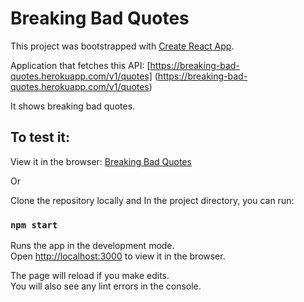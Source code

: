 # Breaking Bad Quotes

This project was bootstrapped with [Create React App](https://github.com/facebook/create-react-app).

Application that fetches this API: [https://breaking-bad-quotes.herokuapp.com/v1/quotes] (https://breaking-bad-quotes.herokuapp.com/v1/quotes)

It shows breaking bad quotes.



## To test it:

View it in the browser: [Breaking Bad Quotes](https://jribero-breakingbad.netlify.app/)

Or

Clone the repository locally and In the project directory, you can run:

### `npm start`

Runs the app in the development mode.\
Open [http://localhost:3000](http://localhost:3000) to view it in the browser.

The page will reload if you make edits.\
You will also see any lint errors in the console.



